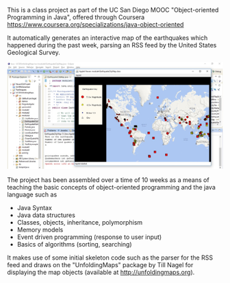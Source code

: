 This is a class project as part of the UC San Diego MOOC "Object-oriented Programming in Java", offered through Coursera
https://www.coursera.org/specializations/java-object-oriented

It automatically generates an interactive map of the earthquakes which happened during the past week, parsing an RSS feed by the United States Geological Survey. 

![Alt text](/data/screenshot.jpg?raw=true "Screenshot")


The project has been assembled over a time of 10 weeks as a means of teaching the basic concepts of object-oriented programming and the java language such as
- Java Syntax
- Java data structures
- Classes, objects, inheritance, polymorphism
- Memory models 
- Event driven programming (response to user input)
- Basics of algorithms (sorting, searching)

It makes use of some initial skeleton code such as the parser for the RSS feed
and draws on the "UnfoldingMaps" package by Till Nagel for displaying the map objects (available at http://unfoldingmaps.org).






